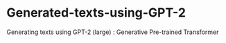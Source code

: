 # Generated-texts-using-GPT-2
Generating texts using GPT-2 (large) : Generative Pre-trained Transformer
